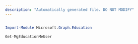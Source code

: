 ```yaml
---
description: "Automatically generated file. DO NOT MODIFY"
---
```


```powershell

Import-Module Microsoft.Graph.Education

Get-MgEducationMeUser

```